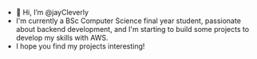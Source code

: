 - 👋 Hi, I’m @jayCleverly
- I'm currently a BSc Computer Science final year student, passionate about backend development, and I'm starting to build some projects to develop my skills with AWS.
- I hope you find my projects interesting!
